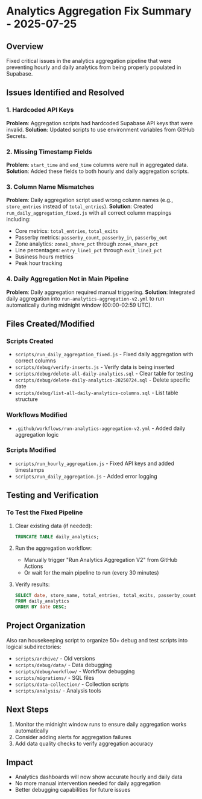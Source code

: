 # Analytics Aggregation Fix Summary - 2025-07-25

## Overview
Fixed critical issues in the analytics aggregation pipeline that were preventing hourly and daily analytics from being properly populated in Supabase.

## Issues Identified and Resolved

### 1. Hardcoded API Keys
**Problem**: Aggregation scripts had hardcoded Supabase API keys that were invalid.
**Solution**: Updated scripts to use environment variables from GitHub Secrets.

### 2. Missing Timestamp Fields
**Problem**: `start_time` and `end_time` columns were null in aggregated data.
**Solution**: Added these fields to both hourly and daily aggregation scripts.

### 3. Column Name Mismatches
**Problem**: Daily aggregation script used wrong column names (e.g., `store_entries` instead of `total_entries`).
**Solution**: Created `run_daily_aggregation_fixed.js` with all correct column mappings including:
- Core metrics: `total_entries`, `total_exits`
- Passerby metrics: `passerby_count`, `passerby_in`, `passerby_out`
- Zone analytics: `zone1_share_pct` through `zone4_share_pct`
- Line percentages: `entry_line1_pct` through `exit_line3_pct`
- Business hours metrics
- Peak hour tracking

### 4. Daily Aggregation Not in Main Pipeline
**Problem**: Daily aggregation required manual triggering.
**Solution**: Integrated daily aggregation into `run-analytics-aggregation-v2.yml` to run automatically during midnight window (00:00-02:59 UTC).

## Files Created/Modified

### Scripts Created
- `scripts/run_daily_aggregation_fixed.js` - Fixed daily aggregation with correct columns
- `scripts/debug/verify-inserts.js` - Verify data is being inserted
- `scripts/debug/delete-all-daily-analytics.sql` - Clear table for testing
- `scripts/debug/delete-daily-analytics-20250724.sql` - Delete specific date
- `scripts/debug/list-all-daily-analytics-columns.sql` - List table structure

### Workflows Modified
- `.github/workflows/run-analytics-aggregation-v2.yml` - Added daily aggregation logic

### Scripts Modified
- `scripts/run_hourly_aggregation.js` - Fixed API keys and added timestamps
- `scripts/run_daily_aggregation.js` - Added error logging

## Testing and Verification

### To Test the Fixed Pipeline
1. Clear existing data (if needed):
   ```sql
   TRUNCATE TABLE daily_analytics;
   ```

2. Run the aggregation workflow:
   - Manually trigger "Run Analytics Aggregation V2" from GitHub Actions
   - Or wait for the main pipeline to run (every 30 minutes)

3. Verify results:
   ```sql
   SELECT date, store_name, total_entries, total_exits, passerby_count, capture_rate
   FROM daily_analytics
   ORDER BY date DESC;
   ```

## Project Organization
Also ran housekeeping script to organize 50+ debug and test scripts into logical subdirectories:
- `scripts/archive/` - Old versions
- `scripts/debug/data/` - Data debugging
- `scripts/debug/workflow/` - Workflow debugging
- `scripts/migrations/` - SQL files
- `scripts/data-collection/` - Collection scripts
- `scripts/analysis/` - Analysis tools

## Next Steps
1. Monitor the midnight window runs to ensure daily aggregation works automatically
2. Consider adding alerts for aggregation failures
3. Add data quality checks to verify aggregation accuracy

## Impact
- Analytics dashboards will now show accurate hourly and daily data
- No more manual intervention needed for daily aggregation
- Better debugging capabilities for future issues